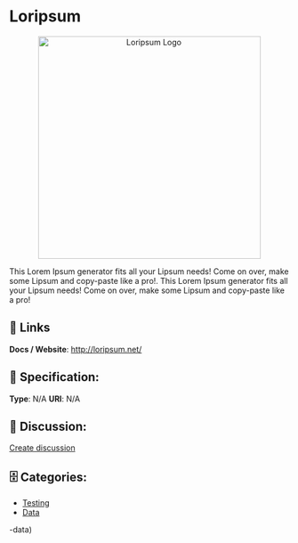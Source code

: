 # Loripsum
<p align="center">
    <img width="400" src="https://raw.githubusercontent.com/apis-list/apis-list/main/apis/loripsum/logo_256x256.png" alt="Loripsum Logo"/>
</p>

This Lorem Ipsum generator fits all your Lipsum needs! Come on over, make some Lipsum and copy-paste like a pro!. This Lorem Ipsum generator fits all your Lipsum needs! Come on over, make some Lipsum and copy-paste like a pro!

##  🔗 Links
**Docs / Website**: http://loripsum.net/

## 🧬 Specification:
**Type**: N/A
**URI**: N/A

## 💬 Discussion:
[Create discussion](https://github.com/apis-list/apis-list/discussions/new)

## 🗄️ Categories:
- [Testing](https://github.com/apis-list/apis-list#testing)
- [Data](https://github.com/apis-list/apis-list#data)



-data)







